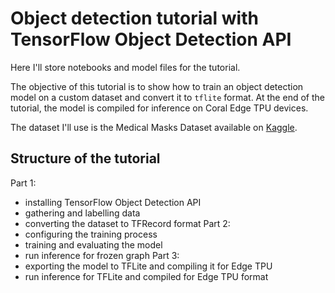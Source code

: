 # Object detection tutorial with TensorFlow Object Detection API

Here I'll store notebooks and model files for the tutorial. 

The objective of this tutorial is to show how to train an object detection model on a custom dataset and convert it to `tflite` format. At the end of the tutorial, the model is compiled for inference on Coral Edge TPU devices.

The dataset I'll use is the Medical Masks Dataset available on [Kaggle](https://www.kaggle.com/vtech6/medical-masks-dataset).

## Structure of the tutorial

Part 1:
  - installing TensorFlow Object Detection API 
  - gathering and labelling data
  - converting the dataset to TFRecord format
Part 2:
  - configuring the training process
  - training and evaluating the model
  - run inference for frozen graph
Part 3:
  - exporting the model to TFLite and compiling it for Edge TPU
  - run inference for TFLite and compiled for Edge TPU format

